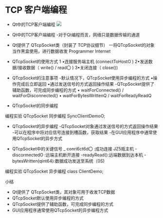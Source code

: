 # TCP 客户端编程
- Qt中的TCP客户端编程
    ![](_v_images_/.png)

-  Qt中的TCP客户端编程
-对于Qt编程而言，网络只是数据传输的通道
- Qt提供了 QTcpSocket类（封装了 TCP协议细节）
一将QTcpSocket的对象当作黑盒使用，进行数据收发
Programmer Internet


-  QTcpSocket的使用方式
1 •连接服务端主机 (connectToHostO )
2•发送数据/接收数据（ write() / read〇 )
3•关闭连接（ close())


-  QTcpSocket的注意事项
-默认情况下，QTcpSocket使用异步编程的方式
•操作完成后立即返回
•通过发送信号的方式返回操作结果
-QTcpSocket提供了辅助函数，可完成同步编程的方式
• waitForConnected() / waitForDisconnected()
• waitForBytesWrittenQ / waitForReadyReadQ


-  QTcpSocket的同步编程


编程实验 QTcpSocket 同步编程 SyncClientDemoO;


-  QTcpSocket的异步编程
-QTcpSocket对象通过发送信号的方式返回操作结果
-可以在程序中将对应信号连接到槽函数，获取结果
-在GUI应用程序中通常使用QTcpSocket的异步方式


-  QTcpSocket中的关键信号
_ conri6ct6d〇 :成功连接 JZ5瓶主机
-discormectedO :远端主机断开连接
-readyRead():远端数据到达本机
-bytesWritten(qint64):数据成功发送至系统（0S)


编程实验 QTcpSocket 异步编程 class ClientDemo;


小结
-  Qt提供了 QTcpSocket类，其对象可用于收发TCP数据
-  QTcpSocket默认使用异步编程的方式
-  QTcpSocket提供了辅助函数，可完成同步编程的方式
-  GUI应用程序通常使用QTcpSocket的异步编程方式